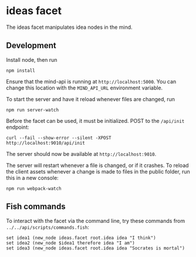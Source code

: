 # ideas facet
The ideas facet manipulates idea nodes in the mind. 

## Development

Install node, then run
```
npm install
```
 
Ensure that the mind-api is running at ```http://localhost:5000```. 
You can change this location with the ```MIND_API_URL``` environment variable.

To start the server and have it reload whenever files are changed, run
```
npm run server-watch
```

Before the facet can be used, it must be initialized. POST to the ```/api/init``` endpoint:
```
curl --fail --show-error --silent -XPOST http://localhost:9010/api/init
```

The server should now be available at ```http://localhost:9010```. 

The server will restart whenever a file is changed, or if it crashes. To reload 
the client assets whenever a change is made to files in the public folder, 
run this in a new console:
```
npm run webpack-watch
```

## Fish commands

To interact with the facet via the command line, try these commands 
from ```../../api/scripts/commands.fish```:

```fish
set idea1 (new_node ideas.facet root.idea idea "I think")
set idea2 (new_node $idea1 therefore idea "I am")
set idea3 (new_node ideas.facet root.idea idea "Socrates is mortal")
```
